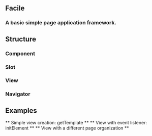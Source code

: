 ## Facile
### A basic simple page application framework.

## Structure
### Component
### Slot
### View
### Navigator


## Examples

** Simple view creation: getTemplate **
** View with event listener: initElement **
** View with a different page organization **

